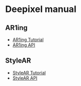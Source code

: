 # Deepixel manual

## AR1ing

- [AR1ing Tutorial][aring_tutorial]
- [AR1ing API][aring_api]

## StyleAR

- [StyleAR Tutorial][stylear_tutorial]
- [StyleAR API][stylear_api]

[aring_tutorial]: /AR1ing/tutorial
[aring_api]: /AR1ing/apis
[stylear_tutorial]: /StyleAR/tutorial
[stylear_api]: /StyleAR/apis
